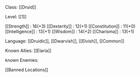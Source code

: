 Class: [[Druid]] 

Level: [[1]]

[[Strength]] : 16(+3)
[[Dexterity]] : 12(+1)
[[Constitution]] : 11(+0)
[[Intelligence]] : 13(+1)
[[Wisdom]] : 14(+2)
[[Charisma]] : 13(+1)



Language: [[Druidic]], [[Dwarvish]], [[Elvish]], [[Common]] 

Known Allies: [[Elaria]] 

known Enemies: 

[[Banned Locations]] 